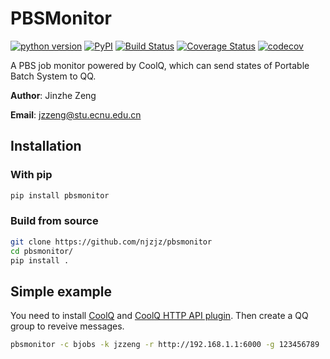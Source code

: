 # PBSMonitor

[![python version](https://img.shields.io/pypi/pyversions/pbsmonitor.svg?logo=python&logoColor=white)](https://pypi.org/project/pbsmonitor)
[![PyPI](https://img.shields.io/pypi/v/pbsmonitor.svg)](https://pypi.org/project/pbsmonitor)
[![Build Status](https://travis-ci.com/njzjz/pbsmonitor.svg?branch=master)](https://travis-ci.com/njzjz/pbsmonitor)
[![Coverage Status](https://coveralls.io/repos/github/njzjz/pbsmonitor/badge.svg?branch=master)](https://coveralls.io/github/njzjz/pbsmonitor?branch=master)
[![codecov](https://codecov.io/gh/njzjz/pbsmonitor/branch/master/graph/badge.svg)](https://codecov.io/gh/njzjz/pbsmonitor)

A PBS job monitor powered by CoolQ, which can send states of Portable Batch System to QQ.

**Author**: Jinzhe Zeng

**Email**: jzzeng@stu.ecnu.edu.cn

## Installation
### With pip
```sh
pip install pbsmonitor
```
### Build from source
```sh
git clone https://github.com/njzjz/pbsmonitor
cd pbsmonitor/
pip install .
```

## Simple example

You need to install [CoolQ](https://cqp.cc/) and [CoolQ HTTP API plugin](https://github.com/richardchien/coolq-http-api/). Then create a QQ group to reveive messages.

```sh
pbsmonitor -c bjobs -k jzzeng -r http://192.168.1.1:6000 -g 123456789
```
